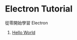 # Electron Tutorial
從零開始學習 Electron

1. [Hello World](https://medium.com/@terracotta_ko/electron-hello-world-76585dcc9e4f#.mjvcx1ocq)
